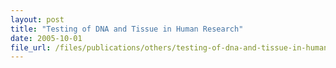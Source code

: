 ```yaml
---
layout: post
title: "Testing of DNA and Tissue in Human Research"
date: 2005-10-01
file_url: /files/publications/others/testing-of-dna-and-tissue-in-human-research.pdf
---
```

